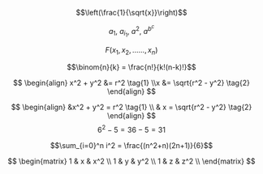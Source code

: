 
$$\left(\frac{1}{\sqrt{x}}\right)$$

$$a_{1},\ a_{i_{1}},\ a^{2},\ a^{b^{c}}$$


$$F(x_{1}, x_{2}, \dots \dots, x_{n})$$


$$\binom{n}{k} = \frac{n!}{k!(n-k)!}$$

$$
\begin{align}
x^2 + y^2 &= r^2 \tag{1}
\\x &= \sqrt{r^2 - y^2} \tag{2}
\end{align}
$$


$$
\begin{align}
&x^2 + y^2 = r^2 \tag{1} \\
& x = \sqrt{r^2 - y^2} \tag{2}
\end{align}
$$
$$
\begin{equation}
6^2 - 5 = 36-5 = 31
\end{equation}
$$

$$\sum_{i=0}^n i^2 = \frac{(n^2+n)(2n+1)}{6}$$



$$
\begin{matrix}
1 & x & x^2 \\
1 & y & y^2 \\
1 & z & z^2 \\
\end{matrix}
$$